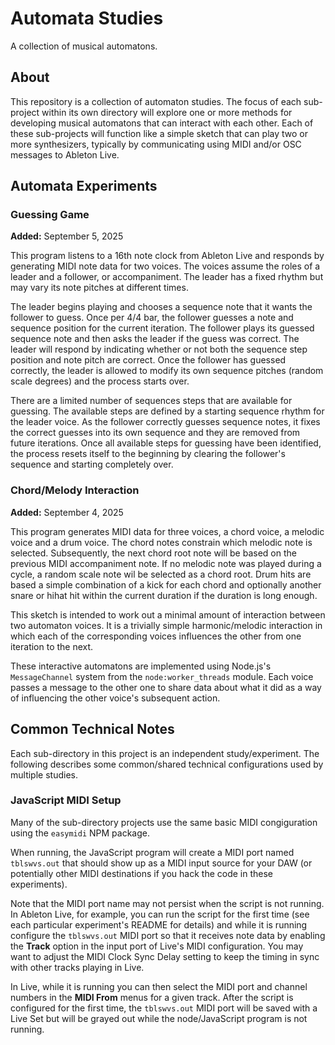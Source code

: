 # Automata Studies

A collection of musical automatons.

## About

This repository is a collection of automaton studies. The focus of each sub-project within its own directory will explore one or more methods for developing musical automatons that can interact with each other. Each of these sub-projects will function like a simple sketch that can play two or more synthesizers, typically by communicating using MIDI and/or OSC messages to Ableton Live.

## Automata Experiments

### Guessing Game

**Added:** September 5, 2025

This program listens to a 16th note clock from Ableton Live and responds by generating MIDI note data for two voices. The voices assume the roles of a leader and a follower, or accompaniment. The leader has a fixed rhythm but may vary its note pitches at different times.

The leader begins playing and chooses a sequence note that it wants the follower to guess. Once per 4/4 bar, the follower guesses a note and sequence position for the current iteration. The follower plays its guessed sequence note and then asks the leader if the guess was correct. The leader will respond by indicating whether or not both the sequence step position and note pitch are correct. Once the follower has guessed correctly, the leader is allowed to modify its own sequence pitches (random scale degrees) and the process starts over.

There are a limited number of sequences steps that are available for guessing. The available steps are defined by a starting sequence rhythm for the leader voice. As the follower correctly guesses sequence notes, it fixes the correct guesses into its own sequence and they are removed from future iterations. Once all available steps for guessing have been identified, the process resets itself to the beginning by clearing the follower's sequence and starting completely over.

### Chord/Melody Interaction

**Added:** September 4, 2025

This program generates MIDI data for three voices, a chord voice, a melodic voice and a drum voice. The chord notes constrain which melodic note is selected. Subsequently, the next chord root note will be based on the previous MIDI accompaniment note. If no melodic note was played during a cycle, a random scale note wil be selected as a chord root. Drum hits are based a simple combination of a kick for each chord and optionally another snare or hihat hit within the current duration if the duration is long enough.

This sketch is intended to work out a minimal amount of interaction between two automaton voices. It is a trivially simple harmonic/melodic interaction in which each of the corresponding voices influences the other from one iteration to the next.

These interactive automatons are implemented using Node.js's `MessageChannel` system from the `node:worker_threads` module. Each voice passes a message to the other one to share data about what it did as a way of influencing the other voice's subsequent action.

## Common Technical Notes

Each sub-directory in this project is an independent study/experiment. The following describes some common/shared technical configurations used by multiple studies.

### JavaScript MIDI Setup

Many of the sub-directory projects use the same basic MIDI congiguration using the `easymidi` NPM package.

When running, the JavaScript program will create a MIDI port named `tblswvs.out` that should show up as a MIDI input source for your DAW (or potentially other MIDI destinations if you hack the code in these experiments).

Note that the MIDI port name may not persist when the script is not running. In Ableton Live, for example, you can run the script for the first time (see each particular experiment's README for details) and while it is running configure the `tblswvs.out` MIDI port so that it receives note data by enabling the **Track** option in the input port of Live's MIDI configuration. You may want to adjust the MIDI Clock Sync Delay setting to keep the timing in sync with other tracks playing in Live.

In Live, while it is running you can then select the MIDI port and channel numbers in the **MIDI From** menus for a given track. After the script is configured for the first time, the `tblswvs.out` MIDI port will be saved with a Live Set but will be grayed out while the node/JavaScript program is not running.
